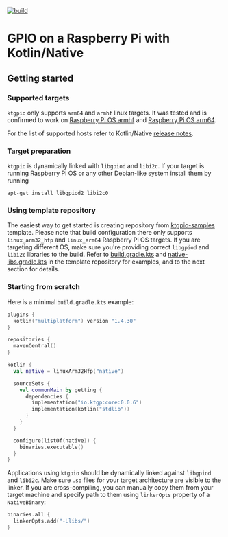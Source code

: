[![build](https://github.com/ktgpio/ktgpio/actions/workflows/build.yml/badge.svg)](https://github.com/ktgpio/ktgpio/actions/workflows/build.yml)

# GPIO on a Raspberry Pi with Kotlin/Native

## Getting started

### Supported targets

`ktgpio` only supports `arm64` and `armhf` linux targets. It was tested
and is confirmed to work on
[Raspberry Pi OS armhf](https://downloads.raspberrypi.org/raspios_armhf/)
and [Raspberry Pi OS arm64](https://downloads.raspberrypi.org/raspios_arm64/).

For the list of supported hosts refer to Kotlin/Native
[release notes](https://github.com/JetBrains/kotlin-native/blob/master/RELEASE_NOTES.md#supported-platforms).

### Target preparation

`ktgpio` is dynamically linked with `libgpiod` and `libi2c`. If your target
is running Raspberry Pi OS or any other Debian-like system install them by 
running

```shell script
apt-get install libgpiod2 libi2c0 
```

### Using template repository

The easiest way to get started is creating repository from 
[ktgpio-samples](https://github.com/ktgpio/ktgpio-samples/generate)
template. Please note that build configuration there only supports
`linux_arm32_hfp` and `linux_arm64` Raspberry Pi OS targets. If you
are targeting different OS, make sure you're providing correct
`libgpiod` and `libi2c` libraries to the build. Refer to
[build.gradle.kts](https://github.com/ktgpio/ktgpio-samples/blob/main/build.gradle.kts)
and [native-libs.gradle.kts](https://github.com/ktgpio/ktgpio-samples/blob/main/gradle/native-libs.gradle.kts)
in the template repository for examples, and to the next section for details.

### Starting from scratch

Here is a minimal `build.gradle.kts` example:

```kotlin
plugins {
  kotlin("multiplatform") version "1.4.30"
}

repositories {
  mavenCentral()
}

kotlin {
  val native = linuxArm32Hfp("native")

  sourceSets {
    val commonMain by getting {
      dependencies {
        implementation("io.ktgp:core:0.0.6")
        implementation(kotlin("stdlib"))
      }
    }
  }

  configure(listOf(native)) {
    binaries.executable()
  }
}
```

Applications using `ktgpio` should be dynamically linked against
`libgpiod` and `libi2c`. Make sure `.so` files for your target
architecture are visible to the linker. If you are cross-compiling,
you can manually copy them from your target machine and specify path
to them using `linkerOpts` property of a `NativeBinary`:

```kotlin
binaries.all {
  linkerOpts.add("-Llibs/")
}
```
